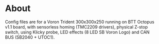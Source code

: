 # About
Config files are for a Voron Trident 300x300x250 running on BTT Octopus v1.1 board, with sensorless homing (TMC2209 drivers), physical Z-stop switch, using Klicky probe, LED effects (8 LED SB Voron Logo) and CAN BUS (SB2040 + UTOC1).
